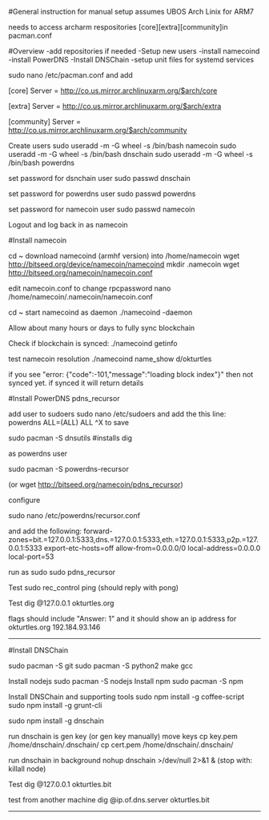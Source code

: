 #General instruction for manual setup
assumes UBOS Arch Linix for ARM7

needs to access archarm respositories [core][extra][community]in pacman.conf

#Overview
-add repositories if needed
-Setup new users
-install namecoind
-install PowerDNS
-Install DNSChain
-setup unit files for systemd services


sudo nano /etc/pacman.conf and add

[core]
Server = http://co.us.mirror.archlinuxarm.org/$arch/core

[extra]
Server = http://co.us.mirror.archlinuxarm.org/$arch/extra

[community]
Server = http://co.us.mirror.archlinuxarm.org/$arch/community

Create users
sudo useradd -m -G wheel -s /bin/bash namecoin
sudo useradd -m -G wheel -s /bin/bash dnschain
sudo useradd -m -G wheel -s /bin/bash powerdns

set password for dsnchain user
sudo passwd dnschain

set password for powerdns user
sudo passwd powerdns

set password for namecoin user
sudo passwd namecoin

Logout and log back in as namecoin


#Install namecoin

cd ~
download namecoind (armhf version) into /home/namecoin
wget http://bitseed.org/device/namecoin/namecoind
mkdir .namecoin
wget http://bitseed.org/namecoin/namecoin.conf

edit namecoin.conf to change rpcpassword
nano /home/namecoin/.namecoin/namecoin.conf

cd ~
start namecoind as daemon
./namecoind -daemon

Allow about many hours or days to fully sync blockchain

Check if blockchain is synced:
./namecoind getinfo

test namecoin resolution
./namecoind name_show d/okturtles

if you see "error: {"code":-101,"message":"loading block index"}"  then not synced yet.  if synced it will return details


#Install PowerDNS pdns_recursor

add user to sudoers
sudo nano /etc/sudoers
and add the this line:    powerdns ALL=(ALL) ALL
    ^X to save

sudo pacman -S dnsutils   #installs dig

as powerdns user

sudo pacman -S powerdns-recursor

(or wget http://bitseed.org/namecoin/pdns_recursor)

configure

sudo nano /etc/powerdns/recursor.conf

and add the following:
forward-zones=bit.=127.0.0.1:5333,dns.=127.0.0.1:5333,eth.=127.0.0.1:5333,p2p.=127.0.0.1:5333
export-etc-hosts=off
allow-from=0.0.0.0/0
local-address=0.0.0.0
local-port=53

run as sudo
sudo pdns_recursor

Test
sudo rec_control ping   (should reply with pong)

Test
dig @127.0.0.1 okturtles.org

flags should include "Answer: 1"  and it should show an ip address for okturtles.org 192.184.93.146

----------------------------------------------------------------

#Install DNSChain

sudo pacman -S git
sudo pacman -S python2  make  gcc

Install nodejs
sudo pacman -S nodejs
Install npm
sudo pacman -S npm

Install DNSChain and supporting tools
sudo npm install -g coffee-script
sudo npm install -g grunt-cli

sudo npm install -g dnschain

run dnschain is gen key (or gen key manually)
move keys
cp key.pem /home/dnschain/.dnschain/
cp cert.pem /home/dnschain/.dnschain/

run dnschain in background
nohup dnschain >/dev/null 2>&1 &
(stop with: killall node)

Test
dig @127.0.0.1 okturtles.bit

test from another machine
dig @ip.of.dns.server okturtles.bit

----------------------------------------------------------------------
